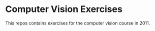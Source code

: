 Computer Vision Exercises
=========================

This repos contains exercises for the computer vision course in 2011.


